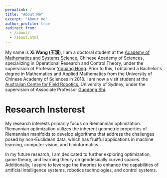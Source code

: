 ```yaml
---
permalink: /
title: "About Me"
excerpt: "About me"
author_profile: true
redirect_from: 
  - /about/
  - /about.html
---
```


My name is **Xi Wang (王溪)**,  I am a doctoral student at the [Academy of Mathematics and Systems Science](http://english.amss.cas.cn/), Chinese Academy of Sciences, specializing in Operational Research and Control Theory, under the supervision of Professor [Yiguang Hong](http://lsc.amss.ac.cn/~yghong/index.html). Prior to this, I obtained a Bachelor's degree in Mathematics and Applied Mathematics from the University of Chinese Academy of Sciences in 2018. I am now a visit student at the [Australian Centre for Field Robotics](https://www.sydney.edu.au/engineering/our-research/robotics-and-intelligent-systems/australian-centre-for-field-robotics.html), University of Sydney, under the supervision of Associate Professor [Guodong Shi](https://www.sydney.edu.au/engineering/about/our-people/academic-staff/guodong-shi.html).

Research Insterest
======

My research interests primarily focus on Riemannian optimization. Riemannian optimization utilizes the inherent geometric properties of Riemannian manifolds to develop algorithms that address the challenges posed by non-Euclidean data, which has fruitful applications in machine learning, computer vision, and bioinformatics.

In my future research, I am dedicated to further exploring optimization, game theory, and learning theory on geodesically curved spaces. Additionally, I aspire to leverage the theories to enhance the capabilities of artificial intelligence systems, robotics technologies, and control systems. 
